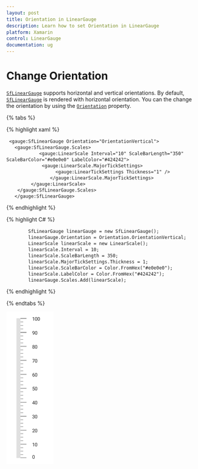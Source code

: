 ```yaml
---
layout: post
title: Orientation in LinearGauge
description: Learn how to set Orientation in LinearGauge
platform: Xamarin
control: LinearGauge
documentation: ug
---
```

# Change Orientation

[`SfLinearGauge`](https://help.syncfusion.com/cr/cref_files/xamarin/Syncfusion.SfGauge.XForms~Syncfusion.SfGauge.XForms.SfLinearGauge.html) supports horizontal and vertical orientations. By default, [`SfLinearGauge`](https://help.syncfusion.com/cr/cref_files/xamarin/Syncfusion.SfGauge.XForms~Syncfusion.SfGauge.XForms.SfLinearGauge.html) is rendered with horizontal orientation. You can the change the orientation by using the [`Orientation`](https://help.syncfusion.com/cr/cref_files/xamarin/Syncfusion.SfGauge.XForms~Syncfusion.SfGauge.XForms.SfLinearGauge~OrientationProperty.html) property. 

{% tabs %}

{% highlight xaml %}

	 <gauge:SfLinearGauge Orientation="OrientationVertical">
       <gauge:SfLinearGauge.Scales>
                <gauge:LinearScale Interval="10" ScaleBarLength="350" ScaleBarColor="#e0e0e0" LabelColor="#424242">
                 <gauge:LinearScale.MajorTickSettings>
                      <gauge:LinearTickSettings Thickness="1" />
                    </gauge:LinearScale.MajorTickSettings>
             </gauge:LinearScale>
        </gauge:SfLinearGauge.Scales>
       </gauge:SfLinearGauge>

	
{% endhighlight %}

{% highlight C# %}

            SfLinearGauge linearGauge = new SfLinearGauge();
            linearGauge.Orientation = Orientation.OrientationVertical;
            LinearScale linearScale = new LinearScale();
            linearScale.Interval = 10;
            linearScale.ScaleBarLength = 350;
            linearScale.MajorTickSettings.Thickness = 1;
            linearScale.ScaleBarColor = Color.FromHex("#e0e0e0");
            linearScale.LabelColor = Color.FromHex("#424242");
            linearGauge.Scales.Add(linearScale);


{% endhighlight %}

{% endtabs %}

![](change-orientation_images/orientaion.png)
